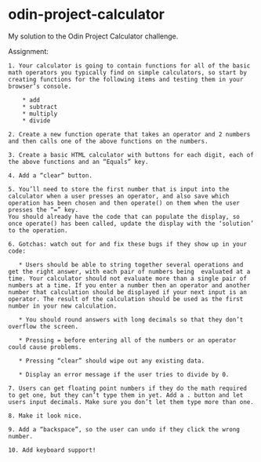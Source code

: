 # odin-project-calculator
My solution to the Odin Project Calculator challenge.

Assignment:
    
    1. Your calculator is going to contain functions for all of the basic math operators you typically find on simple calculators, so start by creating functions for the following items and testing them in your browser’s console.
    
        * add
        * subtract
        * multiply
        * divide

    2. Create a new function operate that takes an operator and 2 numbers and then calls one of the above functions on the numbers.

    3. Create a basic HTML calculator with buttons for each digit, each of the above functions and an “Equals” key.

    4. Add a “clear” button.

    5. You’ll need to store the first number that is input into the calculator when a user presses an operator, and also save which operation has been chosen and then operate() on them when the user presses the “=” key.
    You should already have the code that can populate the display, so once operate() has been called, update the display with the ‘solution’ to the operation.

    6. Gotchas: watch out for and fix these bugs if they show up in your code:

       * Users should be able to string together several operations and get the right answer, with each pair of numbers being  evaluated at a time. Your calculator should not evaluate more than a single pair of numbers at a time. If you enter a number then an operator and another number that calculation should be displayed if your next input is an operator. The result of the calculation should be used as the first number in your new calculation.

       * You should round answers with long decimals so that they don’t overflow the screen.

       * Pressing = before entering all of the numbers or an operator could cause problems.

       * Pressing “clear” should wipe out any existing data.

       * Display an error message if the user tries to divide by 0.

    7. Users can get floating point numbers if they do the math required to get one, but they can’t type them in yet. Add a . button and let users input decimals. Make sure you don’t let them type more than one.
       
    8. Make it look nice.

    9. Add a “backspace”, so the user can undo if they click the wrong number.

    10. Add keyboard support!





